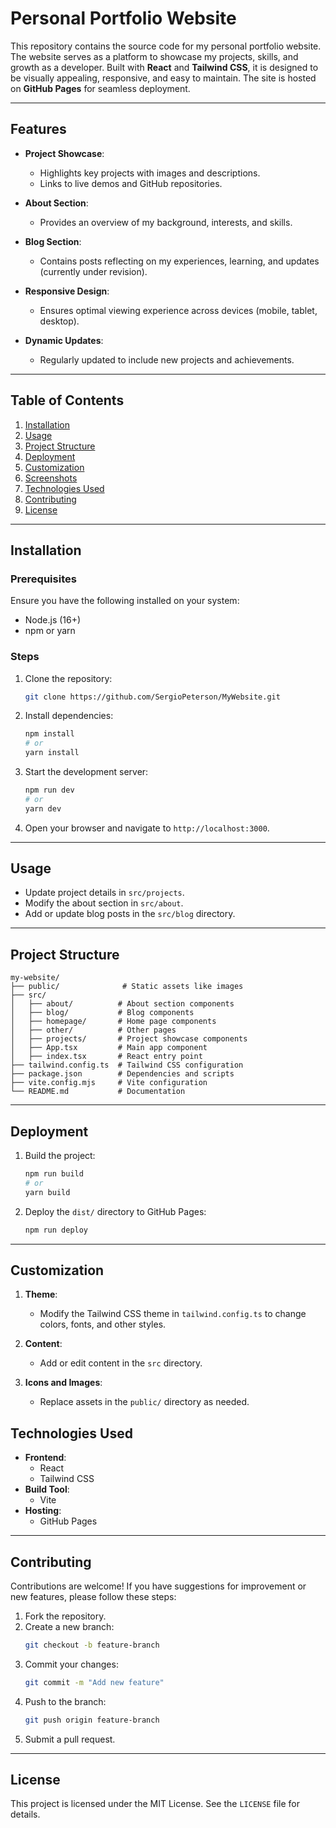 # Personal Portfolio Website

This repository contains the source code for my personal portfolio website. The website serves as a platform to showcase my projects, skills, and growth as a developer. Built with **React** and **Tailwind CSS**, it is designed to be visually appealing, responsive, and easy to maintain. The site is hosted on **GitHub Pages** for seamless deployment.

---

## Features

- **Project Showcase**:
  - Highlights key projects with images and descriptions.
  - Links to live demos and GitHub repositories.

- **About Section**:
  - Provides an overview of my background, interests, and skills.

- **Blog Section**:
  - Contains posts reflecting on my experiences, learning, and updates (currently under revision).

- **Responsive Design**:
  - Ensures optimal viewing experience across devices (mobile, tablet, desktop).

- **Dynamic Updates**:
  - Regularly updated to include new projects and achievements.

---

## Table of Contents

1. [Installation](#installation)
2. [Usage](#usage)
3. [Project Structure](#project-structure)
4. [Deployment](#deployment)
5. [Customization](#customization)
6. [Screenshots](#screenshots)
7. [Technologies Used](#technologies-used)
8. [Contributing](#contributing)
9. [License](#license)

---

## Installation

### Prerequisites

Ensure you have the following installed on your system:

- Node.js (16+)
- npm or yarn

### Steps

1. Clone the repository:
   ```bash
   git clone https://github.com/SergioPeterson/MyWebsite.git
   ```
2. Install dependencies:
   ```bash
   npm install
   # or
   yarn install
   ```
3. Start the development server:
   ```bash
   npm run dev
   # or
   yarn dev
   ```
4. Open your browser and navigate to `http://localhost:3000`.

---

## Usage

- Update project details in `src/projects`.
- Modify the about section in `src/about`.
- Add or update blog posts in the `src/blog` directory.

---

## Project Structure

```plaintext
my-website/
├── public/              # Static assets like images
├── src/
│   ├── about/          # About section components
│   ├── blog/           # Blog components
│   ├── homepage/       # Home page components
│   ├── other/          # Other pages
│   ├── projects/       # Project showcase components
│   ├── App.tsx         # Main app component
│   ├── index.tsx       # React entry point
├── tailwind.config.ts  # Tailwind CSS configuration
├── package.json        # Dependencies and scripts
├── vite.config.mjs     # Vite configuration
└── README.md           # Documentation
```

---

## Deployment

1. Build the project:
   ```bash
   npm run build
   # or
   yarn build
   ```
2. Deploy the `dist/` directory to GitHub Pages:
   ```bash
   npm run deploy
   ```

---

## Customization

1. **Theme**:
   - Modify the Tailwind CSS theme in `tailwind.config.ts` to change colors, fonts, and other styles.

2. **Content**:
   - Add or edit content in the `src` directory.

3. **Icons and Images**:
   - Replace assets in the `public/` directory as needed.

## Technologies Used

- **Frontend**:
  - React
  - Tailwind CSS
- **Build Tool**:
  - Vite
- **Hosting**:
  - GitHub Pages

---

## Contributing

Contributions are welcome! If you have suggestions for improvement or new features, please follow these steps:

1. Fork the repository.
2. Create a new branch:
   ```bash
   git checkout -b feature-branch
   ```
3. Commit your changes:
   ```bash
   git commit -m "Add new feature"
   ```
4. Push to the branch:
   ```bash
   git push origin feature-branch
   ```
5. Submit a pull request.

---

## License

This project is licensed under the MIT License. See the `LICENSE` file for details.

